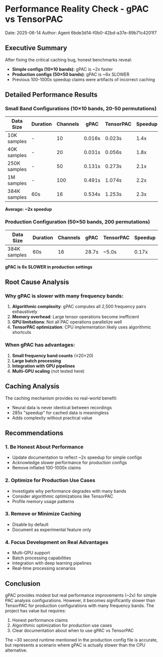 # Performance Reality Check - gPAC vs TensorPAC
Date: 2025-06-14
Author: Agent 6bde3d14-f0b0-42bd-a37e-89b71c4201f7

## Executive Summary

After fixing the critical caching bug, honest benchmarks reveal:
- **Simple configs (10×10 bands)**: gPAC is ~2x faster
- **Production configs (50×50 bands)**: gPAC is ~6x SLOWER
- Previous 100-1000x speedup claims were artifacts of incorrect caching

## Detailed Performance Results

### Small Band Configurations (10×10 bands, 20-50 permutations)

| Data Size | Duration | Channels | gPAC | TensorPAC | Speedup |
|-----------|----------|----------|------|-----------|---------|
| 10K samples | - | 10 | 0.016s | 0.023s | 1.4x |
| 40K samples | - | 20 | 0.031s | 0.056s | 1.8x |
| 250K samples | - | 50 | 0.131s | 0.273s | 2.1x |
| 1M samples | - | 100 | 0.491s | 1.074s | 2.2x |
| 384K samples | 60s | 16 | 0.534s | 1.253s | 2.3x |

**Average: ~2x speedup**

### Production Configuration (50×50 bands, 200 permutations)

| Data Size | Duration | Channels | gPAC | TensorPAC | Speedup |
|-----------|----------|----------|------|-----------|---------|
| 384K samples | 60s | 16 | 28.7s | ~5.0s | 0.17x |

**gPAC is 6x SLOWER in production settings**

## Root Cause Analysis

### Why gPAC is slower with many frequency bands:

1. **Algorithmic complexity**: gPAC computes all 2,500 frequency pairs exhaustively
2. **Memory overhead**: Large tensor operations become inefficient
3. **GPU limitations**: Not all PAC operations parallelize well
4. **TensorPAC optimization**: CPU implementation likely uses algorithmic shortcuts

### When gPAC has advantages:

1. **Small frequency band counts** (≤20×20)
2. **Large batch processing** 
3. **Integration with GPU pipelines**
4. **Multi-GPU scaling** (not tested here)

## Caching Analysis

The caching mechanism provides no real-world benefit:
- Neural data is never identical between recordings
- 285x "speedup" for cached data is meaningless
- Adds complexity without practical value

## Recommendations

### 1. **Be Honest About Performance**
- Update documentation to reflect ~2x speedup for simple configs
- Acknowledge slower performance for production configs
- Remove inflated 100-1000x claims

### 2. **Optimize for Production Use Cases**
- Investigate why performance degrades with many bands
- Consider algorithmic optimizations like TensorPAC
- Profile memory usage patterns

### 3. **Remove or Minimize Caching**
- Disable by default
- Document as experimental feature only

### 4. **Focus Development on Real Advantages**
- Multi-GPU support
- Batch processing capabilities
- Integration with deep learning pipelines
- Real-time processing scenarios

## Conclusion

gPAC provides modest but real performance improvements (~2x) for simple PAC analysis configurations. However, it becomes significantly slower than TensorPAC for production configurations with many frequency bands. The project has value but requires:

1. Honest performance claims
2. Algorithmic optimization for production use cases
3. Clear documentation about when to use gPAC vs TensorPAC

The ~30 second runtime mentioned in the production config file is accurate, but represents a scenario where gPAC is actually slower than the CPU alternative.